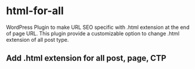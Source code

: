 # html-for-all
WordPress Plugin to make URL SEO specific with .html extension at the end of page URL. 
This plugin provide a customizable option to change .html extension of all post type. 

## Add .html extension for all post, page, CTP ## 
